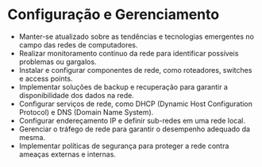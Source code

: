 # Configuração e Gerenciamento
- Manter-se atualizado sobre as tendências e tecnologias emergentes no campo das redes de computadores.
- Realizar monitoramento contínuo da rede para identificar possíveis problemas ou gargalos.
- Instalar e configurar componentes de rede, como roteadores, switches e access points.
- Implementar soluções de backup e recuperação para garantir a disponibilidade dos dados na rede.
- Configurar serviços de rede, como DHCP (Dynamic Host Configuration Protocol) e DNS (Domain Name System).
- Configurar endereçamento IP e definir sub-redes em uma rede local.
- Gerenciar o tráfego de rede para garantir o desempenho adequado da mesma.
- Implementar políticas de segurança para proteger a rede contra ameaças externas e internas.
